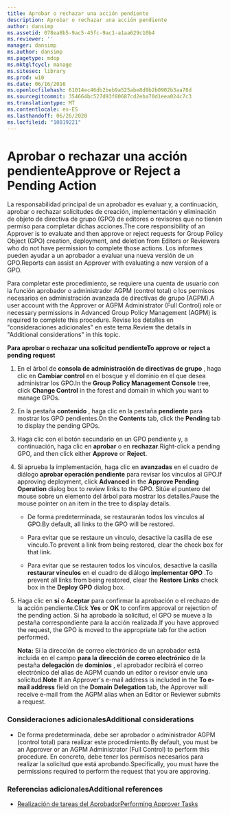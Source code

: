 ```yaml
---
title: Aprobar o rechazar una acción pendiente
description: Aprobar o rechazar una acción pendiente
author: dansimp
ms.assetid: 078ea8b5-9ac5-45fc-9ac1-a1aa629c10b4
ms.reviewer: ''
manager: dansimp
ms.author: dansimp
ms.pagetype: mdop
ms.mktglfcycl: manage
ms.sitesec: library
ms.prod: w10
ms.date: 06/16/2016
ms.openlocfilehash: 61014ec46db2beb9a525abe8d9b2b0902b3aa78d
ms.sourcegitcommit: 354664bc527d93f80687cd2eba70d1eea024c7c3
ms.translationtype: MT
ms.contentlocale: es-ES
ms.lasthandoff: 06/26/2020
ms.locfileid: "10819221"
---
```

# <span data-ttu-id="61680-103">Aprobar o rechazar una acción pendiente</span><span class="sxs-lookup"><span data-stu-id="61680-103">Approve or Reject a Pending Action</span></span>


<span data-ttu-id="61680-104">La responsabilidad principal de un aprobador es evaluar y, a continuación, aprobar o rechazar solicitudes de creación, implementación y eliminación de objeto de directiva de grupo (GPO) de editores o revisores que no tienen permiso para completar dichas acciones.</span><span class="sxs-lookup"><span data-stu-id="61680-104">The core responsibility of an Approver is to evaluate and then approve or reject requests for Group Policy Object (GPO) creation, deployment, and deletion from Editors or Reviewers who do not have permission to complete those actions.</span></span> <span data-ttu-id="61680-105">Los informes pueden ayudar a un aprobador a evaluar una nueva versión de un GPO.</span><span class="sxs-lookup"><span data-stu-id="61680-105">Reports can assist an Approver with evaluating a new version of a GPO.</span></span>

<span data-ttu-id="61680-106">Para completar este procedimiento, se requiere una cuenta de usuario con la función aprobador o administrador AGPM (control total) o los permisos necesarios en administración avanzada de directivas de grupo (AGPM).</span><span class="sxs-lookup"><span data-stu-id="61680-106">A user account with the Approver or AGPM Administrator (Full Control) role or necessary permissions in Advanced Group Policy Management (AGPM) is required to complete this procedure.</span></span> <span data-ttu-id="61680-107">Revise los detalles en "consideraciones adicionales" en este tema.</span><span class="sxs-lookup"><span data-stu-id="61680-107">Review the details in "Additional considerations" in this topic.</span></span>

**<span data-ttu-id="61680-108">Para aprobar o rechazar una solicitud pendiente</span><span class="sxs-lookup"><span data-stu-id="61680-108">To approve or reject a pending request</span></span>**

1.  <span data-ttu-id="61680-109">En el árbol de **consola de administración de directivas de grupo** , haga clic en **Cambiar control** en el bosque y el dominio en el que desea administrar los GPO.</span><span class="sxs-lookup"><span data-stu-id="61680-109">In the **Group Policy Management Console** tree, click **Change Control** in the forest and domain in which you want to manage GPOs.</span></span>

2.  <span data-ttu-id="61680-110">En la pestaña **contenido** , haga clic en la pestaña **pendiente** para mostrar los GPO pendientes.</span><span class="sxs-lookup"><span data-stu-id="61680-110">On the **Contents** tab, click the **Pending** tab to display the pending GPOs.</span></span>

3.  <span data-ttu-id="61680-111">Haga clic con el botón secundario en un GPO pendiente y, a continuación, haga clic en **aprobar** o en **rechazar**.</span><span class="sxs-lookup"><span data-stu-id="61680-111">Right-click a pending GPO, and then click either **Approve** or **Reject**.</span></span>

4.  <span data-ttu-id="61680-112">Si aprueba la implementación, haga clic en **avanzadas** en el cuadro de diálogo **aprobar operación pendiente** para revisar los vínculos al GPO.</span><span class="sxs-lookup"><span data-stu-id="61680-112">If approving deployment, click **Advanced** in the **Approve Pending Operation** dialog box to review links to the GPO.</span></span> <span data-ttu-id="61680-113">Sitúe el puntero del mouse sobre un elemento del árbol para mostrar los detalles.</span><span class="sxs-lookup"><span data-stu-id="61680-113">Pause the mouse pointer on an item in the tree to display details.</span></span>

    -   <span data-ttu-id="61680-114">De forma predeterminada, se restaurarán todos los vínculos al GPO.</span><span class="sxs-lookup"><span data-stu-id="61680-114">By default, all links to the GPO will be restored.</span></span>

    -   <span data-ttu-id="61680-115">Para evitar que se restaure un vínculo, desactive la casilla de ese vínculo.</span><span class="sxs-lookup"><span data-stu-id="61680-115">To prevent a link from being restored, clear the check box for that link.</span></span>

    -   <span data-ttu-id="61680-116">Para evitar que se restauren todos los vínculos, desactive la casilla **restaurar vínculos** en el cuadro de diálogo **implementar GPO** .</span><span class="sxs-lookup"><span data-stu-id="61680-116">To prevent all links from being restored, clear the **Restore Links** check box in the **Deploy GPO** dialog box.</span></span>

5.  <span data-ttu-id="61680-117">Haga clic en **sí** o **Aceptar** para confirmar la aprobación o el rechazo de la acción pendiente.</span><span class="sxs-lookup"><span data-stu-id="61680-117">Click **Yes** or **OK** to confirm approval or rejection of the pending action.</span></span> <span data-ttu-id="61680-118">Si ha aprobado la solicitud, el GPO se mueve a la pestaña correspondiente para la acción realizada.</span><span class="sxs-lookup"><span data-stu-id="61680-118">If you have approved the request, the GPO is moved to the appropriate tab for the action performed.</span></span>

    <span data-ttu-id="61680-119">**Nota:**  Si la dirección de correo electrónico de un aprobador está incluida en el campo **para la dirección de correo electrónico** de la pestaña **delegación** de **dominios** , el aprobador recibirá el correo electrónico del alias de AGPM cuando un editor o revisor envíe una solicitud.</span><span class="sxs-lookup"><span data-stu-id="61680-119">**Note** If an Approver's e-mail address is included in the **To e-mail address** field on the **Domain** **Delegation** tab, the Approver will receive e-mail from the AGPM alias when an Editor or Reviewer submits a request.</span></span>

     

### <span data-ttu-id="61680-120">Consideraciones adicionales</span><span class="sxs-lookup"><span data-stu-id="61680-120">Additional considerations</span></span>

-   <span data-ttu-id="61680-121">De forma predeterminada, debe ser aprobador o administrador AGPM (control total) para realizar este procedimiento.</span><span class="sxs-lookup"><span data-stu-id="61680-121">By default, you must be an Approver or an AGPM Administrator (Full Control) to perform this procedure.</span></span> <span data-ttu-id="61680-122">En concreto, debe tener los permisos necesarios para realizar la solicitud que está aprobando.</span><span class="sxs-lookup"><span data-stu-id="61680-122">Specifically, you must have the permissions required to perform the request that you are approving.</span></span>

### <span data-ttu-id="61680-123">Referencias adicionales</span><span class="sxs-lookup"><span data-stu-id="61680-123">Additional references</span></span>

-   [<span data-ttu-id="61680-124">Realización de tareas del Aprobador</span><span class="sxs-lookup"><span data-stu-id="61680-124">Performing Approver Tasks</span></span>](performing-approver-tasks-agpm40.md)

 

 





